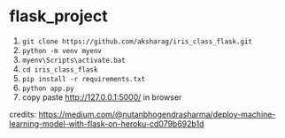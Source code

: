 # flask_project

1. `git clone https://github.com/aksharag/iris_class_flask.git`
2. `python -m venv myenv`
3. `myenv\Scripts\activate.bat`
4. `cd iris_class_flask`
5. `pip install -r requirements.txt`
6. `python app.py`
7. copy paste http://127.0.0.1:5000/ in browser

credits: https://medium.com/@nutanbhogendrasharma/deploy-machine-learning-model-with-flask-on-heroku-cd079b692b1d

